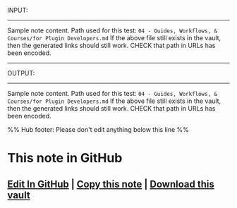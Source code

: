 
INPUT:

---
Sample note content.
Path used for this test: `04 - Guides, Workflows, & Courses/for Plugin Developers.md`
If the above file still exists in the vault, then the generated links
should still work.
CHECK that path in URLs has been encoded.

---

OUTPUT:

---
Sample note content.
Path used for this test: `04 - Guides, Workflows, & Courses/for Plugin Developers.md`
If the above file still exists in the vault, then the generated links
should still work.
CHECK that path in URLs has been encoded.

%% Hub footer: Please don't edit anything below this line %%
# This note in GitHub

<span class="git-footer">[Edit In GitHub](https://github.dev/obsidian-community/obsidian-hub/blob/main/04%20-%20Guides%2C%20Workflows%2C%20%26%20Courses/for%20Plugin%20Developers.md "git-hub-edit-note") | [Copy this note](https://raw.githubusercontent.com/obsidian-community/obsidian-hub/main/04%20-%20Guides%2C%20Workflows%2C%20%26%20Courses/for%20Plugin%20Developers.md "git-hub-edit-note") | [Download this vault](https://github.com/obsidian-community/obsidian-hub/archive/refs/heads/main.zip "git-hub-edit-note") </span>
---
